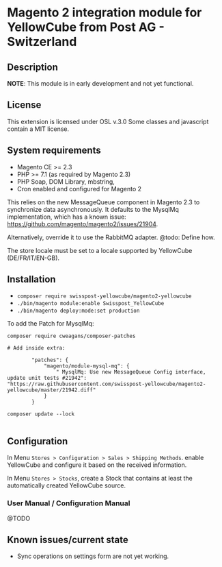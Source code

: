 # Magento 2 integration module for YellowCube from Post AG - Switzerland

## Description

__NOTE__: This module is in early development and not yet functional.

## License

This extension is licensed under OSL v.3.0
Some classes and javascript contain a MIT license.

## System requirements

- Magento CE >= 2.3
- PHP >= 7.1 (as required by Magento 2.3)
- PHP Soap, DOM Library, mbstring,
- Cron enabled and configured for Magento 2

This relies on the new MessageQueue component in Magento 2.3 to synchronize data asynchronously. It defaults to the
MysqlMq implementation, which has a known issue: https://github.com/magento/magento2/issues/21904.

Alternatively, override it to use the RabbitMQ adapter. @todo: Define how. 

The store locale must be set to a locale supported by YellowCube (DE/FR/IT/EN-GB).

## Installation

- `composer require swisspost-yellowcube/magento2-yellowcube`
- `./bin/magento module:enable Swisspost_YellowCube`
- `./bin/magento deploy:mode:set production`


To add the Patch for MysqlMq:

```
composer require cweagans/composer-patches

# Add inside extra:

        "patches": {
            "magento/module-mysql-mq": {
                " MysqlMq: Use new MessageQueue Config interface, update unit tests #21942": "https://raw.githubusercontent.com/swisspost-yellowcube/magento2-yellowcube/master/21942.diff"
            }
        }
        
composer update --lock


```

## Configuration

In Menu `Stores > Configuration > Sales > Shipping Methods`. enable YellowCube and configure it based on the received
information.

In Menu `Stores > Stocks`, create a Stock that contains at least the automatically created YellowCube source. 

### User Manual / Configuration Manual

@TODO

## Known issues/current state

* Sync operations on settings form are not yet working.

